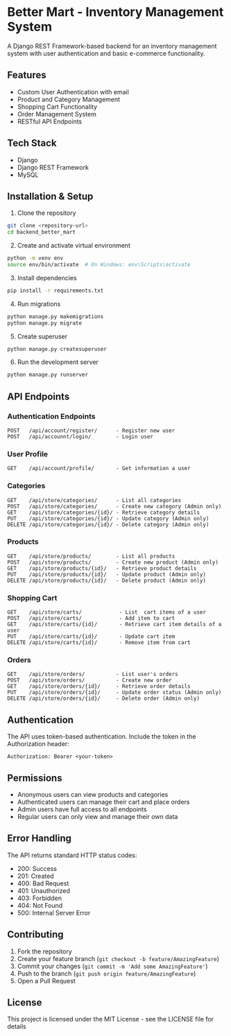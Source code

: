 # Better Mart - Inventory Management System

A Django REST Framework-based backend for an inventory management system with user authentication and basic e-commerce functionality.

## Features

- Custom User Authentication with email
- Product and Category Management
- Shopping Cart Functionality
- Order Management System
- RESTful API Endpoints

## Tech Stack

- Django
- Django REST Framework
- MySQL 

## Installation & Setup

1. Clone the repository
```bash
git clone <repository-url>
cd backend_better_mart
```

2. Create and activate virtual environment
```bash
python -m venv env
source env/bin/activate  # On Windows: env\Scripts\activate
```

3. Install dependencies
```bash
pip install -r requirements.txt
```

4. Run migrations
```bash
python manage.py makemigrations
python manage.py migrate
```

5. Create superuser
```bash
python manage.py createsuperuser
```

6. Run the development server
```bash
python manage.py runserver
```

## API Endpoints

### Authentication Endpoints
```
POST   /api/account/register/      - Register new user
POST   /api/accounnt/login/        - Login user

```

### User Profile
```
GET    /api/account/profile/       - Get information a user

```

### Categories
```
GET    /api/store/categories/      - List all categories
POST   /api/store/categories/      - Create new category (Admin only)
GET    /api/store/categories/{id}/ - Retrieve category details
PUT    /api/store/categories/{id}/ - Update category (Admin only)
DELETE /api/store/categories/{id}/ - Delete category (Admin only)
```

### Products
```
GET    /api/store/products/        - List all products
POST   /api/store/products/        - Create new product (Admin only)
GET    /api/store/products/{id}/   - Retrieve product details
PUT    /api/store/products/{id}/   - Update product (Admin only)
DELETE /api/store/products/{id}/   - Delete product (Admin only)
```

### Shopping Cart
```
GET    /api/store/carts/            - List  cart items of a user
POST   /api/store/carts/            - Add item to cart
GET    /api/store/carts/{id}/       - Retrieve cart item details of a user
PUT    /api/store/carts/{id}/       - Update cart item
DELETE /api/store/carts/{id}/       - Remove item from cart
```

### Orders
```
GET    /api/store/orders/          - List user's orders
POST   /api/store/orders/          - Create new order
GET    /api/store/orders/{id}/     - Retrieve order details
PUT    /api/store/orders/{id}/     - Update order status (Admin only)
DELETE /api/store/orders/{id}/     - Delete order (Admin only)
```



## Authentication

The API uses token-based authentication. Include the token in the Authorization header:
```
Authorization: Bearer <your-token>
```

## Permissions

- Anonymous users can view products and categories
- Authenticated users can manage their cart and place orders
- Admin users have full access to all endpoints
- Regular users can only view and manage their own data

## Error Handling

The API returns standard HTTP status codes:
- 200: Success
- 201: Created
- 400: Bad Request
- 401: Unauthorized
- 403: Forbidden
- 404: Not Found
- 500: Internal Server Error

## Contributing

1. Fork the repository
2. Create your feature branch (`git checkout -b feature/AmazingFeature`)
3. Commit your changes (`git commit -m 'Add some AmazingFeature'`)
4. Push to the branch (`git push origin feature/AmazingFeature`)
5. Open a Pull Request

## License

This project is licensed under the MIT License - see the LICENSE file for details
